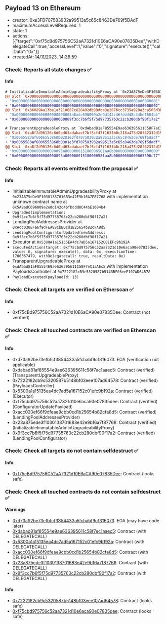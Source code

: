 ## Payload 13 on Ethereum

- creator: 0xe3FD707583932a99513a5c65c8463De769f5DAdF
- maximumAccessLevelRequired: 1
- state: 1
- actions: [{"target":"0xf75cBd975756C52aA7321d10E6aCA90e07835Dee","withDelegateCall":true,"accessLevel":1,"value":"0","signature":"execute()","callData":"0x"}]
- createdAt: [14/11/2023, 14:36:59](https://etherscan.io/tx/0x334951b939f5b0895d95f6df1c4eaa003487012656e046076bf53dd4ea74388d)

### Check: Reports all state changes :white_check_mark:

#### Info


```diff
# InitializableImmutableAdminUpgradeabilityProxy at `0x23A875eDe3F1030138701683e42E9b16A7F87768` with implementation unknown contract name at `0x5A8adC696009a2e0d142c46fDddd8C44bE1604b4`
@@ Slot `0x0000000000000000000000000000000000000000000000000000000000000000` @@
- "0x0000000000000000000000000000000000000000000000000000000000000001"
+ "0x0000000000000000000000000000000000000000000000000000000000000002"
@@ Slot `0x360894a13ba1a3210667c828492db98dca3e2076cc3735a920a3ca505d382bbc` @@
- "0x0000000000000000000000005a8adc696009a2e0d142c46fdddd8c44be1604b4"
+ "0x0000000000000000000000009f3cc7b6f5f75d97735763c22cb280dbf90f17a2"
```

```diff
# TransparentUpgradeableProxy at `0xdAbad81aF85554E9ae636395611C58F7eC1aAEc5` with implementation PayloadsController at `0x7222182cB9c5320587b5148BF03eeE107AD64578`
@@ Slot `0xa8f2d96126c6d0ad63adabaef7bf5cf47f163fb0c218a473d28f62312d197bcf` @@
- "0x0065583af6006553860b0201e3fd707583932a99513a5c65c8463de769f5dadf"
+ "0x0065583af6006553860b0301e3fd707583932a99513a5c65c8463de769f5dadf"
@@ Slot `0xa8f2d96126c6d0ad63adabaef7bf5cf47f163fb0c218a473d28f62312d197bd0` @@
- "0x000000000000000000093a800000015180006581aa8b00000000000000000000"
+ "0x000000000000000000093a800000015180006581aa8b00000000000065598c77"
```


### Check: Reports all events emitted from the proposal :white_check_mark:

#### Info

- InitializableImmutableAdminUpgradeabilityProxy at `0x23A875eDe3F1030138701683e42E9b16A7F87768` with implementation unknown contract name at `0x5A8adC696009a2e0d142c46fDddd8C44bE1604b4`
- `Upgraded(implementation: 0x9f3cc7b6f5f75d97735763c22cb280dbf90f17a2)`
- LendingPoolAddressesProvider at `0xAcc030EF66f9dFEAE9CbB0cd1B25654b82cFA8d5`
- `LendingPoolConfiguratorUpdated(newAddress: 0x9f3cc7b6f5f75d97735763c22cb280dbf90f17a2)`
- Executor at `0x5300A1a15135EA4dc7aD5a167152C01EFc9b192A`
- `ExecutedAction(target: 0xf75cbd975756c52aa7321d10e6aca90e07835dee, value: 0, signature: execute(), data: 0x, executionTime: 1700367479, withDelegatecall: true, resultData: 0x)`
- TransparentUpgradeableProxy at `0xdAbad81aF85554E9ae636395611C58F7eC1aAEc5` with implementation PayloadsController at `0x7222182cB9c5320587b5148BF03eeE107AD64578`
- `PayloadExecuted(payloadId: 13)`

### Check: Check all targets are verified on Etherscan :white_check_mark:

#### Info

- 0xf75cBd975756C52aA7321d10E6aCA90e07835Dee: Contract (not verified)

### Check: Check all touched contracts are verified on Etherscan :white_check_mark:

#### Info

- 0xd73a92be73efbfcf3854433a5fcbabf9c1316073: EOA (verification not applicable)
- 0xdabad81af85554e9ae636395611c58f7ec1aaec5: Contract (verified) (TransparentUpgradeableProxy)
- 0x7222182cb9c5320587b5148bf03eee107ad64578: Contract (verified) (PayloadsController)
- 0x5300a1a15135ea4dc7ad5a167152c01efc9b192a: Contract (verified) (Executor)
- 0xf75cbd975756c52aa7321d10e6aca90e07835dee: Contract (verified) (ConfiguratorUpdatePayload)
- 0xacc030ef66f9dfeae9cbb0cd1b25654b82cfa8d5: Contract (verified) (LendingPoolAddressesProvider)
- 0x23a875ede3f1030138701683e42e9b16a7f87768: Contract (verified) (InitializableImmutableAdminUpgradeabilityProxy)
- 0x9f3cc7b6f5f75d97735763c22cb280dbf90f17a2: Contract (verified) (LendingPoolConfigurator)

### Check: Check all targets do not contain selfdestruct :white_check_mark:

#### Info

- [0xf75cBd975756C52aA7321d10E6aCA90e07835Dee](https://etherscan.io/address/0xf75cBd975756C52aA7321d10E6aCA90e07835Dee): Contract (looks safe)

### Check: Check all touched contracts do not contain selfdestruct :white_check_mark:

#### Warnings

- [0xd73a92be73efbfcf3854433a5fcbabf9c1316073](https://etherscan.io/address/0xd73a92be73efbfcf3854433a5fcbabf9c1316073): EOA (may have code later)
- [0xdabad81af85554e9ae636395611c58f7ec1aaec5](https://etherscan.io/address/0xdabad81af85554e9ae636395611c58f7ec1aaec5): Contract (with DELEGATECALL)
- [0x5300a1a15135ea4dc7ad5a167152c01efc9b192a](https://etherscan.io/address/0x5300a1a15135ea4dc7ad5a167152c01efc9b192a): Contract (with DELEGATECALL)
- [0xacc030ef66f9dfeae9cbb0cd1b25654b82cfa8d5](https://etherscan.io/address/0xacc030ef66f9dfeae9cbb0cd1b25654b82cfa8d5): Contract (with DELEGATECALL)
- [0x23a875ede3f1030138701683e42e9b16a7f87768](https://etherscan.io/address/0x23a875ede3f1030138701683e42e9b16a7f87768): Contract (with DELEGATECALL)
- [0x9f3cc7b6f5f75d97735763c22cb280dbf90f17a2](https://etherscan.io/address/0x9f3cc7b6f5f75d97735763c22cb280dbf90f17a2): Contract (with DELEGATECALL)

#### Info

- [0x7222182cb9c5320587b5148bf03eee107ad64578](https://etherscan.io/address/0x7222182cb9c5320587b5148bf03eee107ad64578): Contract (looks safe)
- [0xf75cbd975756c52aa7321d10e6aca90e07835dee](https://etherscan.io/address/0xf75cbd975756c52aa7321d10e6aca90e07835dee): Contract (looks safe)

